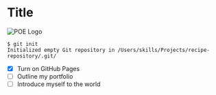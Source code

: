 # Title
![POE Logo](https://psc2.cf2.poecdn.net/acc867e4909b3ed3c2ae6258fc2570c72849507a/_next/static/media/poeFullWhite.fc732b75.svg)
```
$ git init
Initialized empty Git repository in /Users/skills/Projects/recipe-repository/.git/
```
- [X] Turn on GitHub Pages
- [ ] Outline my portfolio
- [ ] Introduce myself to the world
